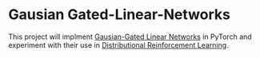 # Gausian Gated-Linear-Networks

This project will implment [Gausian-Gated Linear Networks](https://arxiv.org/pdf/2006.05964.pdf) in PyTorch and experiment with their use in [Distributional Reinforcement Learning](https://arxiv.org/pdf/1707.06887.pdf).
